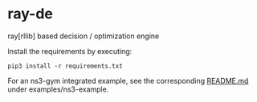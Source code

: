 # ray-de
ray\[rllib\] based decision / optimization engine

Install the requirements by executing:

```
pip3 install -r requirements.txt
```

For an ns3-gym integrated example, see the corresponding [README.md](examples/ns3-gym-example) under examples/ns3-example.